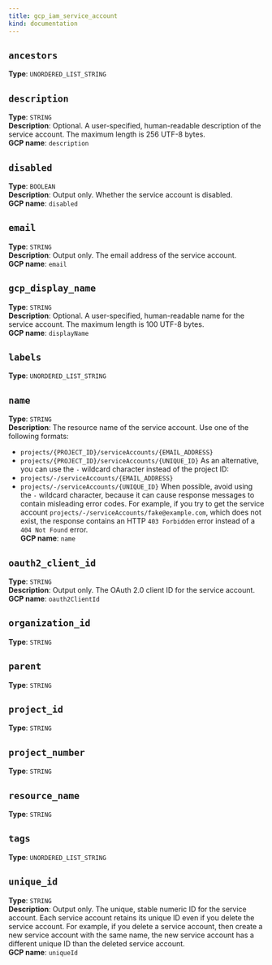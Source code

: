 ```yaml
---
title: gcp_iam_service_account
kind: documentation
---
```


## `ancestors`
**Type**: `UNORDERED_LIST_STRING`<br>
## `description`
**Type**: `STRING`<br>
    **Description**: Optional. A user-specified, human-readable description of the service account. The maximum length is 256 UTF-8 bytes.<br>
    **GCP name**: `description`<br>
## `disabled`
**Type**: `BOOLEAN`<br>
    **Description**: Output only. Whether the service account is disabled.<br>
    **GCP name**: `disabled`<br>
## `email`
**Type**: `STRING`<br>
    **Description**: Output only. The email address of the service account.<br>
    **GCP name**: `email`<br>
## `gcp_display_name`
**Type**: `STRING`<br>
    **Description**: Optional. A user-specified, human-readable name for the service account. The maximum length is 100 UTF-8 bytes.<br>
    **GCP name**: `displayName`<br>
## `labels`
**Type**: `UNORDERED_LIST_STRING`<br>
## `name`
**Type**: `STRING`<br>
**Description**: The resource name of the service account. Use one of the following formats: 
- `projects/{PROJECT_ID}/serviceAccounts/{EMAIL_ADDRESS}` 
- `projects/{PROJECT_ID}/serviceAccounts/{UNIQUE_ID}` 
As an alternative, you can use the `-` wildcard character instead of the project ID: 
- `projects/-/serviceAccounts/{EMAIL_ADDRESS}` 
- `projects/-/serviceAccounts/{UNIQUE_ID}` 
When possible, avoid using the `-` wildcard character, because it can cause response messages to contain misleading error codes. For example, if you try to get the service account `projects/-/serviceAccounts/fake@example.com`, which does not exist, the response contains an HTTP `403 Forbidden` error instead of a `404 Not Found` error.<br>
    **GCP name**: `name`<br>
## `oauth2_client_id`
**Type**: `STRING`<br>
    **Description**: Output only. The OAuth 2.0 client ID for the service account.<br>
    **GCP name**: `oauth2ClientId`<br>
## `organization_id`
**Type**: `STRING`<br>
## `parent`
**Type**: `STRING`<br>
## `project_id`
**Type**: `STRING`<br>
## `project_number`
**Type**: `STRING`<br>
## `resource_name`
**Type**: `STRING`<br>
## `tags`
**Type**: `UNORDERED_LIST_STRING`<br>
## `unique_id`
**Type**: `STRING`<br>
    **Description**: Output only. The unique, stable numeric ID for the service account. Each service account retains its unique ID even if you delete the service account. For example, if you delete a service account, then create a new service account with the same name, the new service account has a different unique ID than the deleted service account.<br>
    **GCP name**: `uniqueId`<br>
